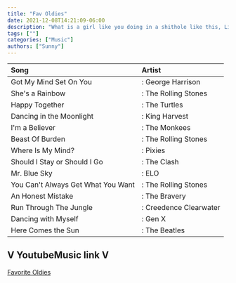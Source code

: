 ```yaml
---
title: "Fav Oldies"
date: 2021-12-08T14:21:09-06:00
description: "What is a girl like you doing in a shithole like this, Lilac?"
tags: [""]
categories: ["Music"]
authors: ["Sunny"]
---
```


| **Song** | **Artist** |
|:--- | :---- |
| Got My Mind Set On You  | : George Harrison |
| She's a Rainbow  | : The Rolling Stones |
| Happy Together | : The Turtles  |
| Dancing in the Moonlight | : King Harvest |
| I'm a Believer | : The Monkees |
| Beast Of Burden | : The Rolling Stones |
| Where Is My Mind? | : Pixies |
| Should I Stay or Should I Go | : The Clash |
| Mr. Blue Sky | : ELO |
| You Can't Always Get What You Want | : The Rolling Stones |
| An Honest Mistake | : The Bravery |
| Run Through The Jungle | : Creedence Clearwater |
| Dancing with Myself | : Gen X |
| Here Comes the Sun | : The Beatles |

## V YoutubeMusic link V

[Favorite Oldies](https://music.youtube.com/playlist?list=PLx45lRCdYQ2HIxLotX_U91UbF5FPpUewr&feature=share)